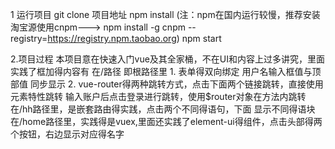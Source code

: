 1 运行项目
   git clone 项目地址
   npm install  (注：npm在国内运行较慢，推荐安装淘宝源使用cnpm--->  npm install -g cnpm --registry=https://registry.npm.taobao.org)
   npm start
   
2.项目过程
   本项目意在快速入门vue及其全家桶，不在UI和内容上过多讲究，里面实践了框加得内容有
   在/路径 即根路径里
    1. 表单得双向绑定  用户名输入框值与顶部值 同步显示 
    2. vue-router得两种跳转方式，点击下面两个链接跳转，直接使用元素特性跳转  <router-link to="/hh">
                               输入账户后点击登录进行跳转，使用$router对象在方法内跳转
   在/hh路径里，是嵌套路由得实践，点击两个不同得语句，下面 显示不同得语块
   在/home路径里，实践得是vuex,里面还实践了element-ui得组件，点击头部得两个按钮，右边显示对应得名字
   
